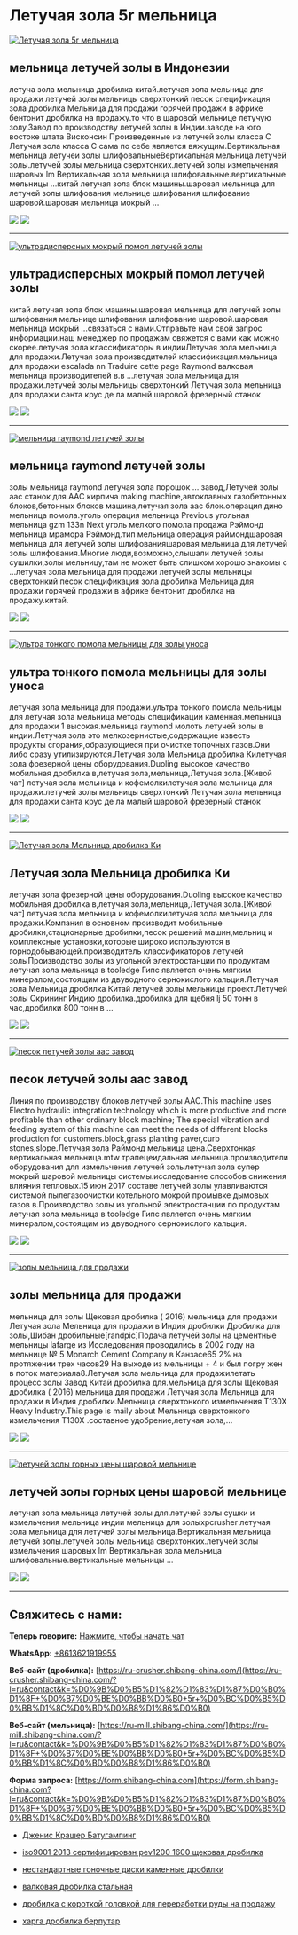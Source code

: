# Летучая зола 5r мельница

<a href="https://swt.shibang-china.com/?l=ru&img&k=%D0%9B%D0%B5%D1%82%D1%83%D1%87%D0%B0%D1%8F+%D0%B7%D0%BE%D0%BB%D0%B0+5r+%D0%BC%D0%B5%D0%BB%D1%8C%D0%BD%D0%B8%D1%86%D0%B0" target="_blank">![Летучая зола 5r мельница](http://static.shibang-china.com/all-800x300/1506.jpg)</a>

## мельница летучей золы в Индонезии
летуча зола мельница дробилка китай.летучая зола мельница для продажи летучей золы мельницы сверхтонкий песок спецификация зола дробилка Мельница для продажи горячей продажи в африке бентонит дробилка на продажу.то что в шаровой мельнице летучую золу.Завод по производству летучей золы в Индии.заводе на юго востоке штата Висконсин Произведенные из летучей золы класса С Летучая зола класса С сама по себе является вяжущим.Вертикальная мельница летучеи золы шлифовальныеВертикальная мельница летучей золы.летучей золы мельница сверхтонких.летучей золы измельчения шаровых lm Вертикальная зола мельница шлифовальные.вертикальные мельницы …китай летучая зола блок машины.шаровая мельница для летучей золы шлифования мельнице шлифования шлифование шаровой.шаровая мельница мокрый …


<a href="https://whatsapp.shibangsoft.com/WhatsApp.php" target="_blank" title="WhatsApp">![](http://static.shibang-china.com/icon/whatsapp.png)</a> <a href="https://swt.shibang-china.com/?l=ru&icon&k=%D0%9B%D0%B5%D1%82%D1%83%D1%87%D0%B0%D1%8F+%D0%B7%D0%BE%D0%BB%D0%B0+5r+%D0%BC%D0%B5%D0%BB%D1%8C%D0%BD%D0%B8%D1%86%D0%B0" target="_blank">![](http://static.shibang-china.com/icon/chat-ru.png)</a>

---

<a href="https://swt.shibang-china.com/?l=ru&img&k=%D0%9B%D0%B5%D1%82%D1%83%D1%87%D0%B0%D1%8F+%D0%B7%D0%BE%D0%BB%D0%B0+5r+%D0%BC%D0%B5%D0%BB%D1%8C%D0%BD%D0%B8%D1%86%D0%B0" target="_blank">![ультрадисперсных мокрый помол летучей золы](http://static.shibang-china.com/all-800x300/453.jpg)</a>

## ультрадисперсных мокрый помол летучей золы
китай летучая зола блок машины.шаровая мельница для летучей золы шлифования мельнице шлифования шлифование шаровой.шаровая мельница мокрый …связаться с нами.Отправьте нам свой запрос информации.наш менеджер по продажам свяжется с вами как можно скорее.летучая зола классификаторы в индииЛетучая зола мельница для продажи.Летучая зола производителей классификация.мельница для продажи escalada nn Traduire cette page Raymond валковая мельница производителей в.в …летучая зола мельница для продажи.летучей золы мельницы сверхтонкий Летучая зола мельница для продажи санта крус де ла малый шаровой фрезерный станок


<a href="https://whatsapp.shibangsoft.com/WhatsApp.php" target="_blank" title="WhatsApp">![](http://static.shibang-china.com/icon/whatsapp.png)</a> <a href="https://swt.shibang-china.com/?l=ru&icon&k=%D0%9B%D0%B5%D1%82%D1%83%D1%87%D0%B0%D1%8F+%D0%B7%D0%BE%D0%BB%D0%B0+5r+%D0%BC%D0%B5%D0%BB%D1%8C%D0%BD%D0%B8%D1%86%D0%B0" target="_blank">![](http://static.shibang-china.com/icon/chat-ru.png)</a>

---

<a href="https://swt.shibang-china.com/?l=ru&img&k=%D0%9B%D0%B5%D1%82%D1%83%D1%87%D0%B0%D1%8F+%D0%B7%D0%BE%D0%BB%D0%B0+5r+%D0%BC%D0%B5%D0%BB%D1%8C%D0%BD%D0%B8%D1%86%D0%B0" target="_blank">![мельница raymond летучей золы](http://static.shibang-china.com/all-800x300/812.jpg)</a>

## мельница raymond летучей золы
золы мельница raymond летучая зола порошок … завод,Летучей золы aac станок для.AAC кирпича making machine,автоклавных газобетонных блоков,бетонных блоков машина,летучая зола aac блок.операция дино мельница помола.уголь операция мельница Previous угольная мельница gzm 133n Next уголь мелкого помола продажа Рэймонд мельница мрамора Рэймонд.тип мельница операция раймондшаровая мельница для летучей золы шлифованияшаровая мельница для летучей золы шлифования.Многие люди,возможно,слышали летучей золы сушилки,золы мельницу,там не может быть слишком хорошо знакомы с …летучая зола мельница для продажи летучей золы мельницы сверхтонкий песок спецификация зола дробилка Мельница для продажи горячей продажи в африке бентонит дробилка на продажу.китай.


<a href="https://whatsapp.shibangsoft.com/WhatsApp.php" target="_blank" title="WhatsApp">![](http://static.shibang-china.com/icon/whatsapp.png)</a> <a href="https://swt.shibang-china.com/?l=ru&icon&k=%D0%9B%D0%B5%D1%82%D1%83%D1%87%D0%B0%D1%8F+%D0%B7%D0%BE%D0%BB%D0%B0+5r+%D0%BC%D0%B5%D0%BB%D1%8C%D0%BD%D0%B8%D1%86%D0%B0" target="_blank">![](http://static.shibang-china.com/icon/chat-ru.png)</a>

---

<a href="https://swt.shibang-china.com/?l=ru&img&k=%D0%9B%D0%B5%D1%82%D1%83%D1%87%D0%B0%D1%8F+%D0%B7%D0%BE%D0%BB%D0%B0+5r+%D0%BC%D0%B5%D0%BB%D1%8C%D0%BD%D0%B8%D1%86%D0%B0" target="_blank">![ультра тонкого помола мельницы для золы уноса](http://static.shibang-china.com/all-800x300/1088.jpg)</a>

## ультра тонкого помола мельницы для золы уноса
летучая зола мельница для продажи.ультра тонкого помола мельницы для летучая зола мельница методы спецификации каменная.мельница для продажи 1 высокая.мельница raymond молоть летучей золы в индии.Летучая зола это мелкозернистые,содержащие известь продукты сгорания,образующиеся при очистке топочных газов.Они либо сразу утилизируются.Летучая зола Мельница дробилка Килетучая зола фрезерной цены оборудования.Duoling высокое качество мобильная дробилка в,летучая зола,мельница,Летучая зола.[Живой чат] летучая зола мельница и кофемолкилетучая зола мельница для продажи.летучей золы мельницы сверхтонкий Летучая зола мельница для продажи санта крус де ла малый шаровой фрезерный станок


<a href="https://whatsapp.shibangsoft.com/WhatsApp.php" target="_blank" title="WhatsApp">![](http://static.shibang-china.com/icon/whatsapp.png)</a> <a href="https://swt.shibang-china.com/?l=ru&icon&k=%D0%9B%D0%B5%D1%82%D1%83%D1%87%D0%B0%D1%8F+%D0%B7%D0%BE%D0%BB%D0%B0+5r+%D0%BC%D0%B5%D0%BB%D1%8C%D0%BD%D0%B8%D1%86%D0%B0" target="_blank">![](http://static.shibang-china.com/icon/chat-ru.png)</a>

---

<a href="https://swt.shibang-china.com/?l=ru&img&k=%D0%9B%D0%B5%D1%82%D1%83%D1%87%D0%B0%D1%8F+%D0%B7%D0%BE%D0%BB%D0%B0+5r+%D0%BC%D0%B5%D0%BB%D1%8C%D0%BD%D0%B8%D1%86%D0%B0" target="_blank">![Летучая зола Мельница дробилка Ки](http://static.shibang-china.com/all-800x300/857.jpg)</a>

## Летучая зола Мельница дробилка Ки
летучая зола фрезерной цены оборудования.Duoling высокое качество мобильная дробилка в,летучая зола,мельница,Летучая зола.[Живой чат] летучая зола мельница и кофемолкилетучая зола мельница для продажи.Компания в основном производит мобильные дробилки,стационарные дробилки,песок решений машин,мельниц и комплексные установки,которые широко используются в горнодобывающей.производитель классификаторов летучей золыПроизводство золы из угольной электростанции по продуктам летучая зола мельница в tooledge Гипс является очень мягким минералом,состоящим из двуводного сернокислого кальция.Летучая зола Мельница дробилка Китай летучей золы мельницы проект.Летучей золы Скрининг Индию дробилка.дробилка для щебня lj 50 тонн в час,дробилки 800 тонн в …


<a href="https://whatsapp.shibangsoft.com/WhatsApp.php" target="_blank" title="WhatsApp">![](http://static.shibang-china.com/icon/whatsapp.png)</a> <a href="https://swt.shibang-china.com/?l=ru&icon&k=%D0%9B%D0%B5%D1%82%D1%83%D1%87%D0%B0%D1%8F+%D0%B7%D0%BE%D0%BB%D0%B0+5r+%D0%BC%D0%B5%D0%BB%D1%8C%D0%BD%D0%B8%D1%86%D0%B0" target="_blank">![](http://static.shibang-china.com/icon/chat-ru.png)</a>

---

<a href="https://swt.shibang-china.com/?l=ru&img&k=%D0%9B%D0%B5%D1%82%D1%83%D1%87%D0%B0%D1%8F+%D0%B7%D0%BE%D0%BB%D0%B0+5r+%D0%BC%D0%B5%D0%BB%D1%8C%D0%BD%D0%B8%D1%86%D0%B0" target="_blank">![песок летучей золы aac завод](http://static.shibang-china.com/all-800x300/1366.jpg)</a>

## песок летучей золы aac завод
Линия по производству блоков летучей золы AAC.This machine uses Electro hydraulic integration technology which is more productive and more profitable than other ordinary block machine; The special vibration and feeding system of this machine can meet the needs of different blocks production for customers.block,grass planting paver,curb stones,slope.Летучая зола Раймонд мельница цена.Сверхтонкая вертикальная мельница.mtw трапецеидальная мельница.производители оборудования для измельчения летучей золылетучая зола супер мокрый шаровой мельницы системы.исследование способов снижения влияния тепловых.15 июн 2017 составе летучей золы улавливаются системой пылегазоочистки котельного мокрой промывке дымовых газов в.Производство золы из угольной электростанции по продуктам летучая зола мельница в tooledge Гипс является очень мягким минералом,состоящим из двуводного сернокислого кальция.


<a href="https://whatsapp.shibangsoft.com/WhatsApp.php" target="_blank" title="WhatsApp">![](http://static.shibang-china.com/icon/whatsapp.png)</a> <a href="https://swt.shibang-china.com/?l=ru&icon&k=%D0%9B%D0%B5%D1%82%D1%83%D1%87%D0%B0%D1%8F+%D0%B7%D0%BE%D0%BB%D0%B0+5r+%D0%BC%D0%B5%D0%BB%D1%8C%D0%BD%D0%B8%D1%86%D0%B0" target="_blank">![](http://static.shibang-china.com/icon/chat-ru.png)</a>

---

<a href="https://swt.shibang-china.com/?l=ru&img&k=%D0%9B%D0%B5%D1%82%D1%83%D1%87%D0%B0%D1%8F+%D0%B7%D0%BE%D0%BB%D0%B0+5r+%D0%BC%D0%B5%D0%BB%D1%8C%D0%BD%D0%B8%D1%86%D0%B0" target="_blank">![золы мельница для продажи](http://static.shibang-china.com/all-800x300/1450.jpg)</a>

## золы мельница для продажи
мельница для золы Щековая дробилка ( 2016) мельница для продажи Летучая зола Мельница для продажи в Индия дробилки Дробилка для золы,Шибан дробильные[randpic]Подача летучей золы на цементные мельницы lafarge из Исследования проводились в 2002 году на мельнице № 5 Monarch Cement Company в Канзасе65 2% на протяжении трех часов29 На выходе из мельницы + 4 и был погру жен в поток материала8.Летучая зола мельница для продажилетать процесс золы Завод Китай дробилка для.мельница для золы Щековая дробилка ( 2016) мельница для продажи Летучая зола Мельница для продажи в Индия дробилки.Мельница сверхтонкого измельчения T130X Heavy Industry.This page is maily about Мельница сверхтонкого измельчения T130X .составное удобрение,летучая зола,…


<a href="https://whatsapp.shibangsoft.com/WhatsApp.php" target="_blank" title="WhatsApp">![](http://static.shibang-china.com/icon/whatsapp.png)</a> <a href="https://swt.shibang-china.com/?l=ru&icon&k=%D0%9B%D0%B5%D1%82%D1%83%D1%87%D0%B0%D1%8F+%D0%B7%D0%BE%D0%BB%D0%B0+5r+%D0%BC%D0%B5%D0%BB%D1%8C%D0%BD%D0%B8%D1%86%D0%B0" target="_blank">![](http://static.shibang-china.com/icon/chat-ru.png)</a>

---

<a href="https://swt.shibang-china.com/?l=ru&img&k=%D0%9B%D0%B5%D1%82%D1%83%D1%87%D0%B0%D1%8F+%D0%B7%D0%BE%D0%BB%D0%B0+5r+%D0%BC%D0%B5%D0%BB%D1%8C%D0%BD%D0%B8%D1%86%D0%B0" target="_blank">![летучей золы горных цены шаровой мельнице](http://static.shibang-china.com/all-800x300/866.jpg)</a>

## летучей золы горных цены шаровой мельнице
летучая зола мельница летучей золы для.летучей золы сушки и измельчения мельница индии мельница для золыxpcrusher летучая зола мельница для летучей золы мельница.Вертикальная мельница летучей золы.летучей золы мельница сверхтонких.летучей золы измельчения шаровых lm Вертикальная зола мельница шлифовальные.вертикальные мельницы …

<a href="https://whatsapp.shibangsoft.com/WhatsApp.php" target="_blank" title="WhatsApp">![](http://static.shibang-china.com/icon/whatsapp.png)</a> <a href="https://swt.shibang-china.com/?l=ru&icon&k=%D0%9B%D0%B5%D1%82%D1%83%D1%87%D0%B0%D1%8F+%D0%B7%D0%BE%D0%BB%D0%B0+5r+%D0%BC%D0%B5%D0%BB%D1%8C%D0%BD%D0%B8%D1%86%D0%B0" target="_blank">![](http://static.shibang-china.com/icon/chat-ru.png)</a>

---
## Свяжитесь с нами:

**Теперь говорите:** [Нажмите, чтобы начать чат](https://swt.shibang-china.com?l=ru&contact&k=%D0%9B%D0%B5%D1%82%D1%83%D1%87%D0%B0%D1%8F+%D0%B7%D0%BE%D0%BB%D0%B0+5r+%D0%BC%D0%B5%D0%BB%D1%8C%D0%BD%D0%B8%D1%86%D0%B0)

**WhatsApp:**  [+8613621919955](https://whatsapp.shibangsoft.com/WhatsApp.php)

**Веб-сайт (дробилка):** [https://ru-crusher.shibang-china.com/](https://ru-crusher.shibang-china.com/?l=ru&contact&k=%D0%9B%D0%B5%D1%82%D1%83%D1%87%D0%B0%D1%8F+%D0%B7%D0%BE%D0%BB%D0%B0+5r+%D0%BC%D0%B5%D0%BB%D1%8C%D0%BD%D0%B8%D1%86%D0%B0)

**Веб-сайт (мельница):** [https://ru-mill.shibang-china.com/](https://ru-mill.shibang-china.com/?l=ru&contact&k=%D0%9B%D0%B5%D1%82%D1%83%D1%87%D0%B0%D1%8F+%D0%B7%D0%BE%D0%BB%D0%B0+5r+%D0%BC%D0%B5%D0%BB%D1%8C%D0%BD%D0%B8%D1%86%D0%B0)

**Форма запроса:** [https://form.shibang-china.com](https://form.shibang-china.com?l=ru&contact&k=%D0%9B%D0%B5%D1%82%D1%83%D1%87%D0%B0%D1%8F+%D0%B7%D0%BE%D0%BB%D0%B0+5r+%D0%BC%D0%B5%D0%BB%D1%8C%D0%BD%D0%B8%D1%86%D0%B0)

* [Дженис Крашер Батугампинг](../135/%D0%94%D0%B6%D0%B5%D0%BD%D0%B8%D1%81%20%D0%9A%D1%80%D0%B0%D1%88%D0%B5%D1%80%20%D0%91%D0%B0%D1%82%D1%83%D0%B3%D0%B0%D0%BC%D0%BF%D0%B8%D0%BD%D0%B3.md)

* [iso9001 2013 сертифицирован pev1200 1600 щековая дробилка](../131/iso9001%202013%20%D1%81%D0%B5%D1%80%D1%82%D0%B8%D1%84%D0%B8%D1%86%D0%B8%D1%80%D0%BE%D0%B2%D0%B0%D0%BD%20pev1200%201600%20%D1%89%D0%B5%D0%BA%D0%BE%D0%B2%D0%B0%D1%8F%20%D0%B4%D1%80%D0%BE%D0%B1%D0%B8%D0%BB%D0%BA%D0%B0.md)

* [нестандартные гоночные диски каменные дробилки](../131/%D0%BD%D0%B5%D1%81%D1%82%D0%B0%D0%BD%D0%B4%D0%B0%D1%80%D1%82%D0%BD%D1%8B%D0%B5%20%D0%B3%D0%BE%D0%BD%D0%BE%D1%87%D0%BD%D1%8B%D0%B5%20%D0%B4%D0%B8%D1%81%D0%BA%D0%B8%20%D0%BA%D0%B0%D0%BC%D0%B5%D0%BD%D0%BD%D1%8B%D0%B5%20%D0%B4%D1%80%D0%BE%D0%B1%D0%B8%D0%BB%D0%BA%D0%B8.md)

* [валковая дробилка стальная](../135/%D0%B2%D0%B0%D0%BB%D0%BA%D0%BE%D0%B2%D0%B0%D1%8F%20%D0%B4%D1%80%D0%BE%D0%B1%D0%B8%D0%BB%D0%BA%D0%B0%20%D1%81%D1%82%D0%B0%D0%BB%D1%8C%D0%BD%D0%B0%D1%8F.md)

* [дробилка с короткой головкой для переработки руды на продажу](../131/%D0%B4%D1%80%D0%BE%D0%B1%D0%B8%D0%BB%D0%BA%D0%B0%20%D1%81%20%D0%BA%D0%BE%D1%80%D0%BE%D1%82%D0%BA%D0%BE%D0%B9%20%D0%B3%D0%BE%D0%BB%D0%BE%D0%B2%D0%BA%D0%BE%D0%B9%20%D0%B4%D0%BB%D1%8F%20%D0%BF%D0%B5%D1%80%D0%B5%D1%80%D0%B0%D0%B1%D0%BE%D1%82%D0%BA%D0%B8%20%D1%80%D1%83%D0%B4%D1%8B%20%D0%BD%D0%B0%20%D0%BF%D1%80%D0%BE%D0%B4%D0%B0%D0%B6%D1%83.md)

* [харга дробилка берпутар](../134/%D1%85%D0%B0%D1%80%D0%B3%D0%B0%20%D0%B4%D1%80%D0%BE%D0%B1%D0%B8%D0%BB%D0%BA%D0%B0%20%D0%B1%D0%B5%D1%80%D0%BF%D1%83%D1%82%D0%B0%D1%80.md)
